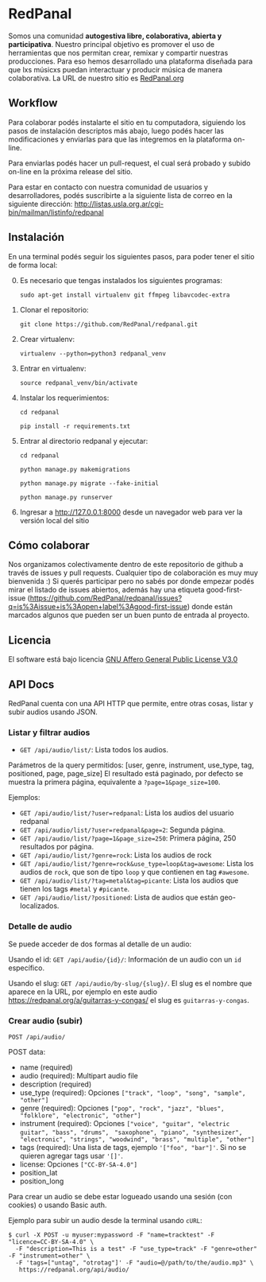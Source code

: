 
# RedPanal

Somos una comunidad **autogestiva libre, colaborativa, abierta y participativa**. Nuestro principal
objetivo es promover el uso de herramientas que nos permitan crear, remixar y compartir nuestras producciones.
Para eso hemos desarrollado una plataforma diseñada para que lxs músicxs puedan interactuar y producir música de
manera colaborativa. La URL de nuestro sitio es [RedPanal.org](http://redpanal.org)


## Workflow

Para colaborar podés instalarte el sitio en tu computadora, siguiendo los pasos de instalación descriptos más abajo,
luego podés hacer las modificaciones y enviarlas para que las integremos en la plataforma on-line.

Para enviarlas podés hacer un pull-request, el cual será probado y subido on-line en la próxima release del sitio.

Para estar en contacto con nuestra comunidad de usuarios y desarrolladores, podés suscribirte a la siguiente
lista de correo en la siguiente dirección: http://listas.usla.org.ar/cgi-bin/mailman/listinfo/redpanal


## Instalación

En una terminal podés seguir los siguientes pasos, para poder tener el sitio de forma local:

0) Es necesario que tengas instalados los siguientes programas:

    `sudo apt-get install virtualenv git ffmpeg libavcodec-extra`

1) Clonar el repositorio:

    `git clone https://github.com/RedPanal/redpanal.git`

2) Crear virtualenv:

    `virtualenv --python=python3 redpanal_venv`

3) Entrar en virtualenv:

    `source redpanal_venv/bin/activate`

4) Instalar los requerimientos:
    ```
    cd redpanal

    pip install -r requirements.txt
    ```

5) Entrar al directorio redpanal y ejecutar:
    ```
    cd redpanal

    python manage.py makemigrations

    python manage.py migrate --fake-initial

    python manage.py runserver
    ```

6)  Ingresar a http://127.0.0.1:8000 desde un navegador web para ver la versión local del sitio

## Cómo colaborar

Nos organizamos colectivamente dentro de este repositorio de github a través de issues y pull requests. 
Cualquier tipo de colaboración es muy muy bienvenida :) 
Si querés participar pero no sabés por donde empezar podés mirar el listado de issues abiertos, además hay una etiqueta good-first-issue (https://github.com/RedPanal/redpanal/issues?q=is%3Aissue+is%3Aopen+label%3Agood-first-issue) donde están marcados algunos que pueden ser un buen punto de entrada al proyecto.

## Licencia

El software está bajo licencia [GNU Affero General Public License V3.0](https://www.gnu.org/licenses/agpl-3.0.html)

## API Docs

RedPanal cuenta con una API HTTP que permite, entre otras cosas, listar y subir audios usando JSON.

### Listar y filtrar audios

* `GET /api/audio/list/`: Lista todos los audios.

Parámetros de la query permitidos: [user, genre, instrument, use_type, tag, positioned, page, page_size]
El resultado está paginado, por defecto se muestra la primera página, equivalente a `?page=1&page_size=100`.

Ejemplos:

* `GET /api/audio/list/?user=redpanal`: Lista los audios del usuario redpanal
* `GET /api/audio/list/?user=redpanal&page=2`: Segunda página.
* `GET /api/audio/list/?page=1&page_size=250`: Primera página, 250 resultados por página.
* `GET /api/audio/list/?genre=rock`: Lista los audios de rock
* `GET /api/audio/list/?genre=rock&use_type=loop&tag=awesome`: Lista los audios de `rock`, que son
de tipo `loop` y que contienen en tag `#awesome`.
* `GET /api/audio/list/?tag=metal&tag=picante`: Lista los audios que tienen los tags `#metal` y `#picante`.
* `GET /api/audio/list/?positioned`: Lista de audios que están geo-localizados.


### Detalle de audio

Se puede acceder de dos formas al detalle de un audio:

Usando el id: `GET /api/audio/{id}/`: Información de un audio con un `id` específico.

Usando el slug: `GET /api/audio/by-slug/{slug}/`. El slug es el nombre que aparece en la URL,
por ejemplo en este audio https://redpanal.org/a/guitarras-y-congas/ el slug es `guitarras-y-congas`.

### Crear audio (subir)

`POST /api/audio/`

POST data:

* name (required)
* audio (required): Multipart audio file
* description (required)
* use_type (required): Opciones `["track", "loop", "song", "sample", "other"]`
* genre (required): Opciones `["pop", "rock", "jazz", "blues", "folklore", "electronic", "other"]`
* instrument (required): Opciones `["voice", "guitar", "electric guitar", "bass", "drums", `
    `"saxophone", "piano", "synthesizer", "electronic", "strings", "woodwind", "brass", "multiple", "other"]`
* tags (required): Una lista de tags, ejemplo `'["foo", "bar"]'`. Si no se quieren agregar tags usar `'[]'`.
* license: Opciones `["CC-BY-SA-4.0"]`
* position_lat
* position_long

Para crear un audio se debe estar logueado usando una sesión (con cookies) o usando Basic auth.

Ejemplo para subir un audio desde la terminal usando `cURL`:

    $ curl -X POST -u myuser:mypassword -F "name=tracktest" -F "licence=CC-BY-SA-4.0" \
      -F "description=This is a test" -F "use_type=track" -F "genre=other" -F "instrument=other" \
      -F 'tags=["untag", "otrotag"]' -F "audio=@/path/to/the/audio.mp3" \
       https://redpanal.org/api/audio/
